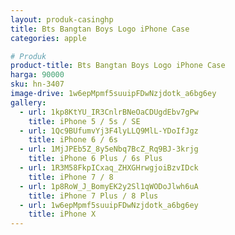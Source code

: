 ```yaml
---
layout: produk-casinghp
title: Bts Bangtan Boys Logo iPhone Case
categories: apple

# Produk
product-title: Bts Bangtan Boys Logo iPhone Case
harga: 90000
sku: hn-3407
image-drive: 1w6epMpmf5suuipFDwNzjdotk_a6bg6ey
gallery:
  - url: 1kp8KtYU_IR3CnlrBNeOaCDUgdEbv7gPw
    title: iPhone 5 / 5s / SE
  - url: 1Qc9BUfumvYj3F4lyLLQ9MlL-YDoIfJgz
    title: iPhone 6 / 6s
  - url: 1MjJPEb5Z_8y5eNbq7BcZ_Rq9BJ-3krjg
    title: iPhone 6 Plus / 6s Plus
  - url: 1R3M58FkpICxaq_ZHXGHrwgjoiBzvIDck
    title: iPhone 7 / 8
  - url: 1p8RoW_J_BomyEK2y2Sl1qWODoJlwh6uA
    title: iPhone 7 Plus / 8 Plus
  - url: 1w6epMpmf5suuipFDwNzjdotk_a6bg6ey
    title: iPhone X
---
```


